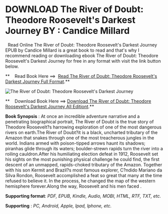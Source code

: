  **DOWNLOAD The River of Doubt: Theodore Roosevelt's Darkest Journey BY : Candice Millard**
==========================================================================================

  Read Online The River of Doubt: Theodore Roosevelt's Darkest Journey EPUB by Candice Millard is a great book to read and that's why I recommend reading or downloading ebook The River of Doubt: Theodore Roosevelt's Darkest Journey for free in any format with visit the link button below.

**    Read Book Here ==>  [Read The River of Doubt: Theodore Roosevelt's Darkest Journey Full Format](https://goodreadbook.site/?book=B000BUMW3C).**

![The River of Doubt: Theodore Roosevelt's Darkest Journey](https://i.gr-assets.com/images/S/compressed.photo.goodreads.com/books/1454701564l/28942085.jpg)

**    Download Book Here ==> [Download The River of Doubt: Theodore Roosevelt's Darkest Journey All Editiont](https://goodreadbook.site/?book=B000BUMW3C).**

**Book Synopsis** : At once an incredible adventure narrative and a penetrating biographical portrait, The River of Doubt is the true story of Theodore Roosevelt?s harrowing exploration of one of the most dangerous rivers on earth.The River of Doubt?it is a black, uncharted tributary of the Amazon that snakes through one of the most treacherous jungles in the world. Indians armed with poison-tipped arrows haunt its shadows; piranhas glide through its waters; boulder-strewn rapids turn the river into a roiling cauldron.After his humiliating election defeat in 1912, Roosevelt set his sights on the most punishing physical challenge he could find, the first descent of an unmapped, rapids-choked tributary of the Amazon. Together with his son Kermit and Brazil?s most famous explorer, C?ndido Mariano da Silva Rondon, Roosevelt accomplished a feat so great that many at the time refused to believe it. In the process, he changed the map of the western hemisphere forever.Along the way, Roosevelt and his men faced .

**Supporting format**: _PDF, EPUB, Kindle, Audio, MOBI, HTML, RTF, TXT, etc._

**Supporting** : _PC, Android, Apple, Ipad, Iphone, etc._